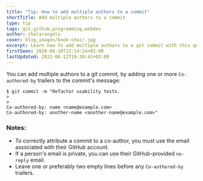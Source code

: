 ```yaml
---
title: "Tip: How to add multiple authors to a commit"
shortTitle: Add multiple authors to a commit
type: tip
tags: git,github,programming,webdev
author: chalarangelo
cover: blog_images/book-chair.jpg
excerpt: Learn how to add multiple authors to a git commit with this quick and easy tip.
firstSeen: 2020-08-18T12:14:24+03:00
lastUpdated: 2021-06-12T19:30:41+03:00
---
```


You can add multiple authors to a git commit, by adding one or more `Co-authored-by` trailers to the commit's message:

```shellsession
$ git commit -m "Refactor usability tests.
>
>
Co-authored-by: name <name@example.com>
Co-authored-by: another-name <another-name@example.com>"
```

### Notes:

- To correctly attribute a commit to a co-author, you must use the email associated with their GitHub account.
- If a person's email is private, you can use their GitHub-provided `no-reply` email.
- Leave one or preferably two empty lines before any `Co-authored-by` trailers.
